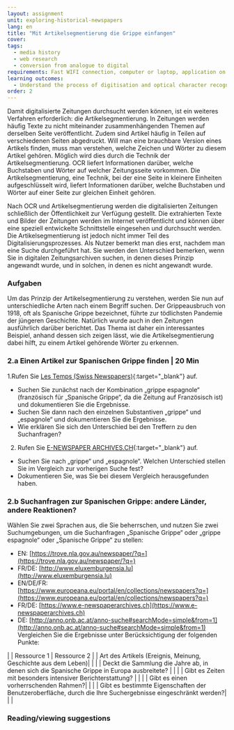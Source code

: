 ```yaml
---
layout: assignment
unit: exploring-historical-newspapers
lang: en
title: "Mit Artikelsegmentierung die Grippe einfangen"
cover:
tags:
  - media history
  - web research
  - conversion from analogue to digital
requirements: Fast WIFI connection, computer or laptop, application on laptop or computer to view video,
learning outcomes:
  - Understand the process of digitisation and optical character recognition 
order: 2
---
```

Damit digitalisierte Zeitungen durchsucht werden können, ist ein weiteres Verfahren erforderlich: die Artikelsegmentierung. In Zeitungen werden häufig Texte zu nicht miteinander zusammenhängenden Themen auf derselben Seite veröffentlicht. Zudem sind Artikel häufig in Teilen auf verschiedenen Seiten abgedruckt.  Will man eine brauchbare Version eines Artikels finden, muss man verstehen, welche Zeichen und Wörter zu diesem Artikel gehören. Möglich wird dies durch die Technik der Artikelsegmentierung. OCR liefert Informationen darüber, welche Buchstaben und Wörter auf welcher Zeitungsseite vorkommen. Die Artikelsegmentierung, eine Technik, bei der eine Seite in kleinere Einheiten aufgeschlüsselt wird, liefert Informationen darüber, welche Buchstaben und Wörter auf einer Seite zur gleichen Einheit gehören.

Nach OCR und Artikelsegmentierung werden die digitalisierten Zeitungen schließlich der Öffentlichkeit zur Verfügung gestellt. Die extrahierten Texte und Bilder der Zeitungen werden im Internet veröffentlicht und können über eine speziell entwickelte Schnittstelle eingesehen und durchsucht werden. Die Artikelsegmentierung ist jedoch nicht immer Teil des Digitalisierungsprozesses. Als Nutzer bemerkt man dies erst, nachdem man eine Suche durchgeführt hat.  Sie werden den Unterschied bemerken, wenn Sie in digitalen Zeitungsarchiven suchen, in denen dieses Prinzip angewandt wurde, und in solchen, in denen es nicht angewandt wurde.
  

<!-- more -->

<!-- briefing-student -->

### Aufgaben
<!-- section-contents -->
Um das Prinzip der Artikelsegmentierung zu verstehen, werden Sie nun auf unterschiedliche Arten nach einem Begriff suchen. Der Grippeausbruch von 1918, oft als Spanische Grippe bezeichnet, führte zur tödlichsten Pandemie der jüngeren Geschichte. Natürlich wurde auch in den Zeitungen ausführlich darüber berichtet. Das Thema ist daher ein interessantes Beispiel, anhand dessen sich zeigen lässt, wie die Artikelsegmentierung dabei hilft, zu einem Artikel gehörende Wörter zu erkennen.
<!-- section -->

### 2.a Einen Artikel zur Spanischen Grippe finden | 20 Min
<!-- section-contents -->

1.Rufen Sie [Les Temps (Swiss Newspapers)](https://www.letempsarchives.ch/){:target="_blank"} auf.

- Suchen Sie zunächst nach der Kombination „grippe espagnole“ (französisch für „Spanische Grippe“, da die Zeitung auf Französisch ist) und dokumentieren Sie die Ergebnisse.
- Suchen Sie dann nach den einzelnen Substantiven „grippe“ und „espagnole“ und dokumentieren Sie die Ergebnisse.
- Wie erklären Sie sich den Unterschied bei den Treffern zu den Suchanfragen?


2. Rufen Sie [E-NEWSPAPER ARCHIVES.CH](https://www.e-newspaperarchives.ch){:target="_blank"} auf.
- Suchen Sie nach „grippe“ und „espagnole“. Welchen Unterschied stellen Sie im Vergleich zur vorherigen Suche fest?
- Dokumentieren Sie, was Sie bei diesem Vergleich herausgefunden haben. 


<!-- section -->

### 2.b Suchanfragen zur Spanischen Grippe: andere Länder, andere Reaktionen? 
<!-- section-contents -->

Wählen Sie zwei Sprachen aus, die Sie beherrschen, und nutzen Sie zwei Suchumgebungen, um die Suchanfragen „Spanische Grippe“ oder „grippe espagnole“ oder „Spanische Grippe“ zu stellen:
- EN: [https://trove.nla.gov.au/newspaper/?q=](https://trove.nla.gov.au/newspaper/?q=) 
- FR/DE: [http://www.eluxemburgensia.lu](http://www.eluxemburgensia.lu) 
- EN/DE/FR: [https://www.europeana.eu/portal/en/collections/newspapers?q=](https://www.europeana.eu/portal/en/collections/newspapers?q=) 
- FR/DE: [https://www.e-newspaperarchives.ch](https://www.e-newspaperarchives.ch)  
- DE: [http://anno.onb.ac.at/anno-suche#searchMode=simple&from=1](http://anno.onb.ac.at/anno-suche#searchMode=simple&from=1)
Vergleichen Sie die Ergebnisse unter Berücksichtigung der folgenden Punkte:

| | Ressource 1 | Ressource 2 |
| Art des Artikels (Ereignis, Meinung, Geschichte aus dem Leben)| | |
| Deckt die Sammlung die Jahre ab, in denen sich die Spanische Grippe in Europa ausbreitete? |  |  |
| Gibt es Zeiten mit besonders intensiver Berichterstattung? |  |  | 
| Gibt es einen vorherrschenden Rahmen?|  |  |
| Gibt es bestimmte Eigenschaften der Benutzeroberfläche, durch die Ihre Suchergebnisse eingeschränkt werden?| |  |

<!-- section -->


### Reading/viewing suggestions
<!-- section-contents -->

<!-- briefing-teacher --> 







